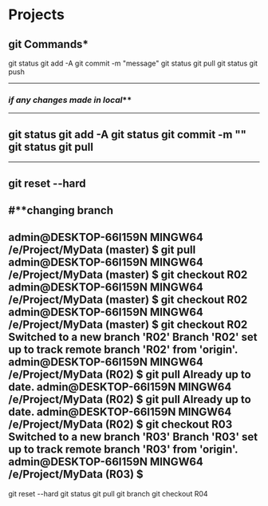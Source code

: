 # Projects
****git Commands*****
-----------------------------------------
git status
git add -A
git commit -m "message"
git status
git pull
git status
git push


------------------------------------------

### *****if any changes made in local*******
--------------------------------------------
git status
git add -A
git status
git commit -m ""
git status
git pull
---------------------------------------------



---------------------------------------------------------
git reset --hard
--------------------------------------------------


#******changing branch****
------------------------------------------------------------------------------------------------------
admin@DESKTOP-66I159N MINGW64 /e/Project/MyData (master)
$ git pull
admin@DESKTOP-66I159N MINGW64 /e/Project/MyData (master)
$ git checkout R02
admin@DESKTOP-66I159N MINGW64 /e/Project/MyData (master)
$ git checkout R02
admin@DESKTOP-66I159N MINGW64 /e/Project/MyData (master)
$ git checkout R02
Switched to a new branch 'R02'
Branch 'R02' set up to track remote branch 'R02' from 'origin'.
admin@DESKTOP-66I159N MINGW64 /e/Project/MyData (R02)
$ git pull
Already up to date.
admin@DESKTOP-66I159N MINGW64 /e/Project/MyData (R02)
$ git pull
Already up to date.
admin@DESKTOP-66I159N MINGW64 /e/Project/MyData (R02)
$ git checkout R03
Switched to a new branch 'R03'
Branch 'R03' set up to track remote branch 'R03' from 'origin'.
admin@DESKTOP-66I159N MINGW64 /e/Project/MyData (R03)
$
------------------------------------------------------------------------------------------------------
git reset --hard
git status
git pull
git branch
git checkout R04
